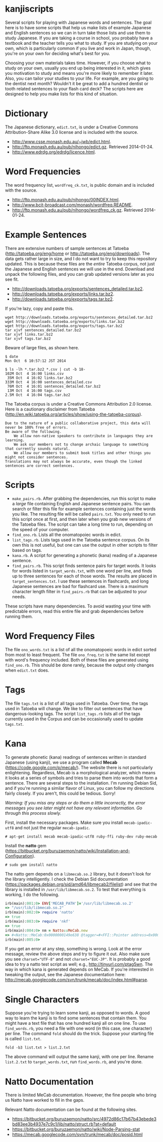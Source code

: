 kanjiscripts
============

Several scripts for playing with Japanese words and sentences.  The goal here is to have some scripts that help us make lists of example Japanese and English sentences so we can in turn take those lists and use them to study Japanese.  If you are taking a course in school, you probably have a textbook and the teacher tells you what to study.  If you are studying on your own, which is particularly common if you live and work in Japan, though, you're on your own for deciding what's best for you.

Choosing your own materials takes time.  However, if you choose what to study on your own, usually you end up being interested in it, which gives you motivation to study and means you're more likely to remember it later.  Also, you can tailor your studies to your life.  For example, are you going to the dentist next month?  Wouldn't it be great to add a hundred dentist or tooth related sentences to your flash card deck?  The scripts here are designed to help you make lists for this kind of situation.


Dictionary
==========

The Japanese dictionary, `edict.txt`, is under a Creative Commons Attribution-Share Alike 3.0 license and is included with the source.

* <http://www.csse.monash.edu.au/~jwb/edict.html>.
* <http://ftp.monash.edu.au/pub/nihongo/edict.gz>.  Retrieved 2014-01-24.
* <http://www.edrdg.org/edrdg/licence.html>.


Word Frequencies
================

The word frequency list, `wordfreq_ck.txt`, is public domain and is included with the source.

* <http://ftp.monash.edu.au/pub/nihongo/00INDEX.html>.
* <http://www.bcit-broadcast.com/monash/wordfreq.README>.
* <http://ftp.monash.edu.au/pub/nihongo/wordfreq_ck.gz>.  Retrieved 2014-01-24.


Example Sentences
=================

There are extensive numbers of sample sentences at Tatoeba (<http://tatoeba.org/eng/home> or <http://tatoeba.org/eng/downloads>).  The data gets rather large in size, and I do not want to try to keep this repository updated.  This is because these files are the *entire* Tatoeba corpus, not just the Japanese and English sentences we will use in the end.  Download and unpack the following files, and you can grab updated versions later as you see fit.

* <http://downloads.tatoeba.org/exports/sentences_detailed.tar.bz2>.
* <http://downloads.tatoeba.org/exports/links.tar.bz2>.
* <http://downloads.tatoeba.org/exports/tags.tar.bz2>.

If you're lazy, copy and paste this.

    wget http://downloads.tatoeba.org/exports/sentences_detailed.tar.bz2
    wget http://downloads.tatoeba.org/exports/links.tar.bz2
    wget http://downloads.tatoeba.org/exports/tags.tar.bz2
    tar xjvf sentences_detailed.tar.bz2
    tar xjvf links.tar.bz2
    tar xjvf tags.tar.bz2

Beware of large files, as shown here.

```Shell
$ date
Mon Oct  6 10:57:12 JST 2014

$ ls -lh *.tar.bz2 *.csv | cut -b 18-
102M Oct  4 16:00 links.csv
 35M Oct  4 16:02 links.tar.bz2
333M Oct  4 16:00 sentences_detailed.csv
 76M Oct  4 16:01 sentences_detailed.tar.bz2
 13M Oct  4 16:00 tags.csv
2.5M Oct  4 16:04 tags.tar.bz2
```

The Tatoeba corpus is under a Creative Commons Attribution 2.0 license.  Here is a cautionary disclaimer from Tatoeba (<http://en.wiki.tatoeba.org/articles/show/using-the-tatoeba-corpus>).

```
Due to the nature of a public collaborative project, this data will never be 100% free of errors.
Be aware of the following.
	We allow non-native speakers to contribute in languages they are learning.
	We ask our members not to change archaic language to something that currently sounds natural.
	We allow our members to submit book titles and other things you might not consider sentences.
Translations may not always be accurate, even though the linked sentences are correct sentences.
```


Scripts
=======

* `make_pairs.rb`. After grabbing the dependencies, run this script to make a *large* file containing English and Japanese sentence pairs. You can search or filter this file for example sentences containing just the words you like.  The resulting file will be called `pairs.txt`.  You only need to run this script once at first, and then later when you grab new versions of the Tatoeba files.  The script can take a long time to run, depending on the speed of your computer.
* `find_ono.rb`. Lists all the onomatopoiec words in edict.
* `list_tags.rb`. Lists tags used in the Tatoeba sentence corpus.  On its own this is not useful, but one can use the output in other scripts to filter based on tags.
* `kana.rb`. A script for generating a phonetic (kana) reading of a Japanese sentence.
* `find_pairs.rb`. This script finds sentence pairs for target words.  It looks for words listed in `target_words.txt`, with one word per line, and finds up to three sentences for each of those words.  The results are placed in `target_sentences.txt`.  I use these sentences in flashcards, and long Japanese sentences are bad for flashcard use.  There is a maximum character length filter in `find_pairs.rb` that can be adjusted to your needs.

These scripts have many dependencies.  To avoid wasting your time with predictable errors, read this entire file and grab dependencies before running them.


Word Frequency Files
====================

The file `ono_words.txt` is a list of all the onomatopoeic words in edict sorted from most to least frequent.  The file `ono_freq.txt` is the same list except with word's frequency included.  Both of these files are generated using `find_ono.rb`.  This should be done rarely, because the output only changes when `edict.txt` does.


Tags
====

The file `tags.txt` is a list of all tags used in Tatoeba.  Over time, the tags used in Tatoeba will change.  We like to filter out sentences that have dangerous-looking tags.  The script `list_tags.rb` lists all of the tags currently used in the Corpus and can be occasionally used to update `tags.txt`.


Kana
====

To generate phonetic (kana) readings of sentences written in standard Japanese (using kanji), we use a program called **Mecab** (<https://code.google.com/p/mecab/>).  The website there is not particularly enlightening.  Regardless, Mecab is a morphological analyzer, which means it looks at a series of symbols and tries to parse them into words that form a sentence.  There are several steps to the installation.  I'm running Debian Sid, and if you're running a similar flavor of Linux, you can follow my directions fairly closely.  If you aren't, this could be tedious.  Sorry!

*Warning: If you miss any steps or do them a little incorrectly, the error messages you see later might not have any relevant information.  Go through this process slowly.*

First, install the necessary packages.  Make sure you install `mecab-ipadic-utf8` and not just the regular `mecab-ipadic`.

    # apt-get install mecab mecab-ipadic-utf8 ruby-ffi ruby-dev ruby-mecab

Install the **natto** gem (<https://bitbucket.org/buruzaemon/natto/wiki/Installation-and-Configuration>).

    # sudo gem install natto

The natto gem depends on a `libmecab.so.2` library, but it doesn't look for the library intelligently.  I check the Debian Sid documentation (<https://packages.debian.org/sid/amd64/libmecab2/filelist>) and see that the library is installed in `/usr/lib/libmecab.so.2`.  To test that everything is working, I do the following.

```Ruby
irb(main):001:0> ENV['MECAB_PATH']='/usr/lib/libmecab.so.2'
=> "/usr/lib/libmecab.so.2"
irb(main):002:0> require 'natto'
=> true
irb(main):003:0> require 'nkf'
=> true
irb(main):004:0> nm = Natto::MeCab.new
=> #<Natto::MeCab:0x0000000149e638 @tagger=#<FFI::Pointer address=0x000000017aae40>, @options={}, @dicts=[#<Natto::DictionaryInfo:0x0000000149e408 type="0", filename="/var/lib/mecab/dic/debian/sys.dic", charset="UTF-8">], @version="0.996">
irb(main):005:0> 
```

If you get an error at any step, something is wrong.  Look at the error message, review the above steps and try to figure it out.  Also make sure you see `charset="UTF-8"` and not `charset="EUC-JP"`.  It is probably a good idea to try a natto test script as well; e.g., <http://tinyurl.com/ptag5wn>.  The way in which kana is generated depends on MeCab.  If you're interested in tweaking the output, see the Japanese documentation here: <http://mecab.googlecode.com/svn/trunk/mecab/doc/index.html#parse>.


Single Characters
=================

Suppose you're trying to learn some kanji, as opposed to words.  A good way to learn the kanji is to find some sentences that contain them.  You might have a text file that has one hundred kanji all on one line.  To use `find_words.rb`, you need a file with one word (in this case, one character) per line.  The command `fold` should do the trick.  Suppose your starting file is called `list.txt`.

    fold -b3 list.txt > list.2.txt

The above command will output the same kanji, with one per line.  Rename `list.2.txt` to `target_words.txt`, run `find_words.rb`, and you're done.


Natto Documentation
===================

There is limited MeCab documentation.  However, the fine people who bring us Natto have worked to fill in the gaps.

Relevant Natto documentation can be found at the following sites.

* <https://bitbucket.org/buruzaemon/natto/src/4972d86c17b67b43ebede3bd83ee3b4937e7c9c1/lib/natto/struct.rb?at=default>
* <https://bitbucket.org/buruzaemon/natto/wiki/Node-Parsing-stat>
* <https://mecab.googlecode.com/svn/trunk/mecab/doc/posid.html>
